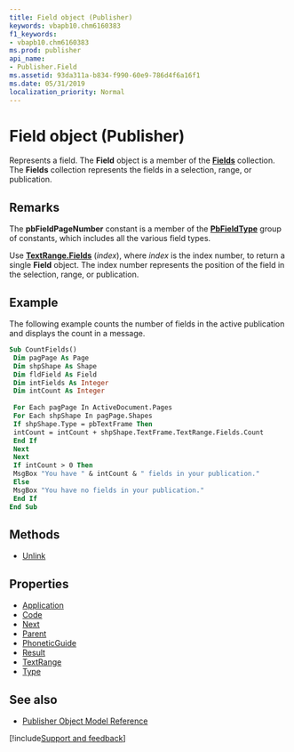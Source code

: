 ```yaml
---
title: Field object (Publisher)
keywords: vbapb10.chm6160383
f1_keywords:
- vbapb10.chm6160383
ms.prod: publisher
api_name:
- Publisher.Field
ms.assetid: 93da311a-b834-f990-60e9-786d4f6a16f1
ms.date: 05/31/2019
localization_priority: Normal
---
```



# Field object (Publisher)

Represents a field. The **Field** object is a member of the **[Fields](Publisher.Fields.md)** collection. The **Fields** collection represents the fields in a selection, range, or publication.
 
## Remarks

The **pbFieldPageNumber** constant is a member of the **[PbFieldType](publisher.pbfieldtype.md)** group of constants, which includes all the various field types.

Use **[TextRange.Fields](Publisher.TextRange.Fields.md)** (_index_), where _index_ is the index number, to return a single **Field** object. The index number represents the position of the field in the selection, range, or publication. 
 
## Example

The following example counts the number of fields in the active publication and displays the count in a message.

```vb
Sub CountFields() 
 Dim pagPage As Page 
 Dim shpShape As Shape 
 Dim fldField As Field 
 Dim intFields As Integer 
 Dim intCount As Integer 
 
 For Each pagPage In ActiveDocument.Pages 
 For Each shpShape In pagPage.Shapes 
 If shpShape.Type = pbTextFrame Then 
 intCount = intCount + shpShape.TextFrame.TextRange.Fields.Count 
 End If 
 Next 
 Next 
 If intCount > 0 Then 
 MsgBox "You have " & intCount & " fields in your publication." 
 Else 
 MsgBox "You have no fields in your publication." 
 End If 
End Sub
```


## Methods

- [Unlink](Publisher.Field.Unlink.md)

## Properties

- [Application](Publisher.Field.Application.md)
- [Code](Publisher.Field.Code.md)
- [Next](Publisher.Field.Next.md)
- [Parent](Publisher.Field.Parent.md)
- [PhoneticGuide](Publisher.Field.PhoneticGuide.md)
- [Result](Publisher.Field.Result.md)
- [TextRange](Publisher.Field.TextRange.md)
- [Type](Publisher.field.type.md)

## See also

- [Publisher Object Model Reference](overview/publisher/object-model.md)



[!include[Support and feedback](~/includes/feedback-boilerplate.md)]